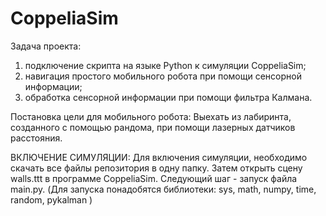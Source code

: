 # CoppeliaSim
Задача проекта: 
  1) подключение скрипта на языке Python к симуляции CoppeliaSim;
  2) навигация простого мобильного робота при помощи сенсорной информации;
  3) обработка сенсорной информации при помощи фильтра Калмана.
  
Постановка цели для мобильного робота: Выехать из лабиринта, созданного с помощью рандома, при помощи лазерных датчиков расстояния.

ВКЛЮЧЕНИЕ СИМУЛЯЦИИ:
Для включения симуляции, необходимо скачать все файлы репозитория в одну папку. 
Затем открыть сцену walls.ttt в программе CoppeliaSim. 
Следующий шаг - запуск файла main.py. 
(Для запуска понадобятся библиотеки: 
  sys,
  math,
  numpy,
  time,
  random,
  pykalman
)
